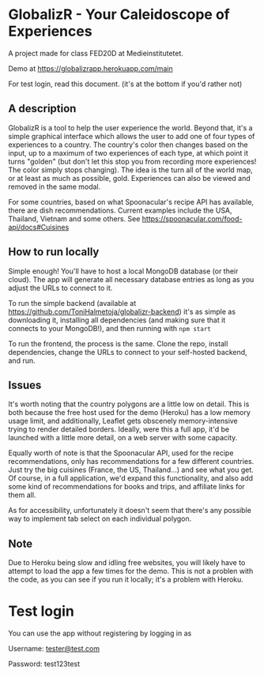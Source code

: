 # GlobalizR - Your Caleidoscope of Experiences

A project made for class FED20D at Medieinstitutetet. 

Demo at https://globalizrapp.herokuapp.com/main

For test login, read this document. (it's at the bottom if you'd rather not)

## A description

GlobalizR is a tool to help the user experience the world. Beyond that, it's a simple graphical interface which allows the user to add one of four types of experiences to a country. The country's color then changes based on the input, up to a maximum of two experiences of each type, at which point it turns "golden" (but don't let this stop you from recording more experiences! The color simply stops changing). The idea is the turn all of the world map, or at least as much as possible, gold. Experiences can also be viewed and removed in the same modal.

For some countries, based on what Spoonacular's recipe API has available, there are dish recommendations. Current examples include the USA, Thailand, Vietnam and some others. See https://spoonacular.com/food-api/docs#Cuisines 

## How to run locally

Simple enough! You'll have to host a local MongoDB database (or their cloud). The app will generate all necessary database entries as long as you adjust the URLs to connect to it.

To run the simple backend (available at https://github.com/ToniHalmetoja/globalizr-backend) it's as simple as downloading it, installing all dependencies (and making sure that it connects to your MongoDB!), and then running with `npm start`

To run the frontend, the process is the same. Clone the repo, install dependencies, change the URLs to connect to your self-hosted backend, and run.

## Issues

It's worth noting that the country polygons are a little low on detail. This is both because the free host used for the demo (Heroku) has a low memory usage limit, and additionally, Leaflet gets obscenely memory-intensive trying to render detailed borders. Ideally, were this a full app, it'd be launched with a little more detail, on a web server with some capacity.

Equally worth of note is that the Spoonacular API, used for the recipe recommendations, only has recommendations for a few different countries. Just try the big cuisines (France, the US, Thailand...) and see what you get. Of course, in a full application, we'd expand this functionality, and also add some kind of recommendations for books and trips, and affiliate links for them all.

As for accessibility, unfortunately it doesn't seem that there's any possible way to implement tab select on each individual polygon.

## Note

Due to Heroku being slow and idling free websites, you will likely have to attempt to load the app a few times for the demo. This is not a problen with the code, as you can see if you run it locally; it's a problem with Heroku.

# Test login

You can use the app without registering by logging in as

Username: tester@test.com

Password: test123test
